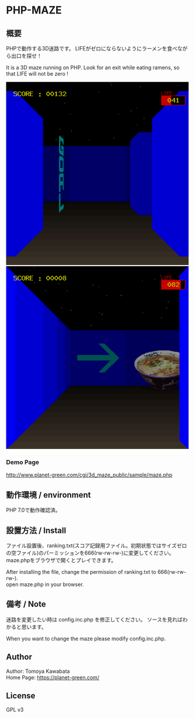 # PHP-MAZE #

## 概要 ##
PHPで動作する3D迷路です。
LIFEがゼロにならないようにラーメンを食べながら出口を探せ！

It is a 3D maze running on PHP.
Look for an exit while eating ramens, so that LIFE will not be zero !

![sample image 1](screen_shot/php-maze-1.png "サンプル")
![sample image 2](screen_shot/php-maze-2.png "サンプル")


### Demo Page ###  
http://www.planet-green.com/cgi/3d_maze_public/sample/maze.php

## 動作環境 / environment ##

PHP 7.0で動作確認済。

## 設置方法 / Install ##

ファイル設置後、ranking.txt(スコア記録用ファイル。初期状態ではサイズゼロの空ファイル)のパーミッションを666(rw-rw-rw-)に変更してください。  
maze.phpをブラウザで開くとプレイできます。

After installing the file, change the permission of ranking.txt to 666(rw-rw-rw-).  
open maze.php in your browser.


## 備考 / Note ##
迷路を変更したい時は config.inc.php を修正してください。
ソースを見ればわかると思います。

When you want to change the maze please modify config.inc.php.


## Author ##

Author: Tomoya Kawabata   
Home Page: https://planet-green.com/  

## License ##
GPL v3